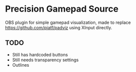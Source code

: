 # Precision Gamepad Source
OBS plugin for simple gamepad visualization, made to replace https://github.com/piatf/padviz using XInput directly.

## TODO

* Still has hardcoded buttons
* Still needs transparency settings
* Outlines

